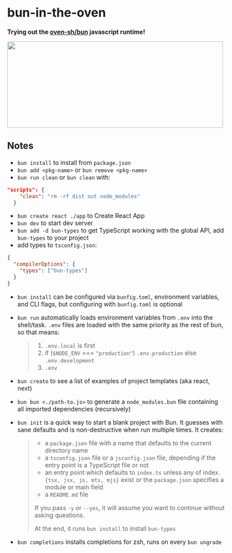 # bun-in-the-oven

**Trying out the [oven-sh/bun](https://github.com/oven-sh/bun) javascript runtime!**

<img src="./bun.help.png" width="500" height="200">

## Notes

- `bun install` to install from `package.json`
- `bun add <pkg-name>` or `bun remove <pkg-name>`
- `bun run clean` or `bun clean` with:

```json
"scripts": {
    "clean": "rm -rf dist out node_modules"
  }
```

- `bun create react ./app` to Create React App
- `bun dev` to start dev server
- `bun add -d bun-types` to get TypeScript working with the global API, add `bun-types` to your project
- add types to `tsconfig.json`:

```json
{
  "compilerOptions": {
    "types": ["bun-types"]
  }
}
```

- `bun install` can be configured via `bunfig.toml`, environment variables, and CLI flags, but configuring with `bunfig.toml` is optional
- `bun run` automatically loads environment variables from `.env` into the shell/task. `.env` files are loaded with the same priority as the rest of bun, so that means:

  > 1.  `.env.local` is first
  > 2.  if (`$NODE_ENV` === `"production"`) `.env.production` else `.env.development`
  > 3.  `.env`

- `bun create` to see a list of examples of project templates (aka react, next)
- `bun bun <./path-to.js>` to generate a `node_modules.bun` file containing all imported dependencies (recursively)
- `bun init` is a quick way to start a blank project with Bun. It guesses with sane defaults and is non-destructive when run multiple times. It creates:

  > - a `package.json` file with a name that defaults to the current directory name
  > - a `tsconfig.json` file or a `jsconfig.json` file, depending if the entry point is a TypeScript file or not
  > - an entry point which defaults to `index.ts` unless any of index.`{tsx, jsx, js, mts, mjs}` exist or the `package.json` specifies a module or main field
  > - a `README.md` file
  >
  > If you pass `-y` or `--yes`, it will assume you want to continue without asking questions.
  >
  > At the end, it runs `bun install` to install `bun-types`

- `bun completions` installs completions for zsh, runs on every `bun ungrade`
